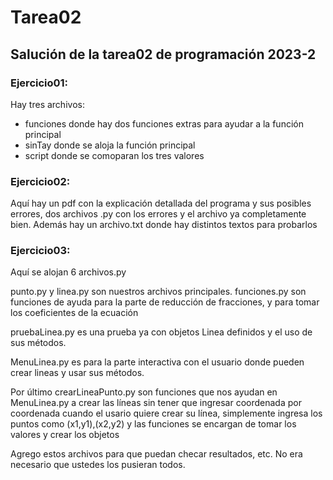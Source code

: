 # Tarea02

## Salución de la tarea02 de programación 2023-2

### Ejercicio01: 

Hay tres archivos: 
+ funciones donde hay dos funciones extras para ayudar a la función principal 
+ sinTay donde se aloja la función principal
+ script donde se comoparan los tres valores

### Ejercicio02: 
Aquí hay un pdf con la explicación detallada del programa y sus posibles errores, dos archivos .py con los errores y el archivo ya completamente bien.
Además hay un archivo.txt donde hay distintos textos para probarlos

### Ejercicio03:
Aquí se alojan 6 archivos.py

punto.py y linea.py son nuestros archivos principales.
funciones.py son funciones de ayuda para la parte de reducción de fracciones, y para tomar los coeficientes de la ecuación

pruebaLinea.py es una prueba ya con objetos Linea definidos y el uso de sus métodos.

MenuLinea.py es para la parte interactiva con el usuario donde pueden crear lineas y usar sus métodos.

Por último crearLineaPunto.py son funciones que nos ayudan en MenuLinea.py a crear las líneas sin tener que ingresar coordenada por coordenada cuando el usario quiere crear su línea, simplemente ingresa los puntos como (x1,y1),(x2,y2) y las funciones se encargan de tomar los valores y crear los objetos

Agrego estos archivos para que puedan checar resultados, etc.
No era necesario que ustedes los pusieran todos.